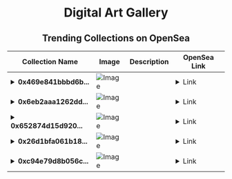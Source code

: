 <div align="center">

# Digital Art Gallery

## Trending Collections on OpenSea

| Collection Name                       | Image                                                                                     | Description                       | OpenSea Link                                                                                          |
|---------------------------------------|-------------------------------------------------------------------------------------------|-----------------------------------|--------------------------------------------------------------------------------------------------------|
| **<details><summary>0x469e841bbbd6b...</summary>0x469e841bbbd6b798ea33c6d22801b9cfb9ac0d02</details>** | ![Image](https://i2.seadn.io/optimism/0xf2bc31a6b37c6b4ab676fb38aa5a5960847d1b6a/e7569628e409429926c9300e776192/63e7569628e409429926c9300e776192.png?w=200&auto=format) |  | <details><summary>Link</summary>[0x469e841bbbd6b798ea33c6d22801b9cfb9ac0d02](https://opensea.io/collection/0x469e841bbbd6b798ea33c6d22801b9cfb9ac0d02)</details> |
| **<details><summary>0x6eb2aaa1262dd...</summary>0x6eb2aaa1262dd30797485bf71af69eccaa8edc02</details>** | ![Image](https://i2.seadn.io/optimism/0xf2bc31a6b37c6b4ab676fb38aa5a5960847d1b6a/e7569628e409429926c9300e776192/63e7569628e409429926c9300e776192.png?w=200&auto=format) |  | <details><summary>Link</summary>[0x6eb2aaa1262dd30797485bf71af69eccaa8edc02](https://opensea.io/collection/0x6eb2aaa1262dd30797485bf71af69eccaa8edc02)</details> |
| **<details><summary>0x652874d15d920...</summary>0x652874d15d92022a1ce8bb4beac3b2b4d156a0cf</details>** | ![Image](https://i2.seadn.io/optimism/0xf2bc31a6b37c6b4ab676fb38aa5a5960847d1b6a/e7569628e409429926c9300e776192/63e7569628e409429926c9300e776192.png?w=200&auto=format) |  | <details><summary>Link</summary>[0x652874d15d92022a1ce8bb4beac3b2b4d156a0cf](https://opensea.io/collection/0x652874d15d92022a1ce8bb4beac3b2b4d156a0cf)</details> |
| **<details><summary>0x26d1bfa061b18...</summary>0x26d1bfa061b18dae8a16ed3ad544fad88d9e1b40</details>** | ![Image](https://i2.seadn.io/optimism/0xf2bc31a6b37c6b4ab676fb38aa5a5960847d1b6a/e7569628e409429926c9300e776192/63e7569628e409429926c9300e776192.png?w=200&auto=format) |  | <details><summary>Link</summary>[0x26d1bfa061b18dae8a16ed3ad544fad88d9e1b40](https://opensea.io/collection/0x26d1bfa061b18dae8a16ed3ad544fad88d9e1b40)</details> |
| **<details><summary>0xc94e79d8b056c...</summary>0xc94e79d8b056c46b84e8df2f80b86c9c29260a05</details>** | ![Image](https://i2.seadn.io/optimism/0xba98927f2f39a09e59140f19aedce516fd371d40/cd2299dec56bdce6b02fe7297fe1d2/44cd2299dec56bdce6b02fe7297fe1d2.gif?w=200&auto=format) |  | <details><summary>Link</summary>[0xc94e79d8b056c46b84e8df2f80b86c9c29260a05](https://opensea.io/collection/0xc94e79d8b056c46b84e8df2f80b86c9c29260a05)</details> |

</div>